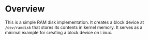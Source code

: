 # Overview

This is a simple RAM disk implementation. It creates a block device at `/dev/ramdisk` that stores its contents in kernel memory. It serves as a minimal example for creating a block device on Linux.
